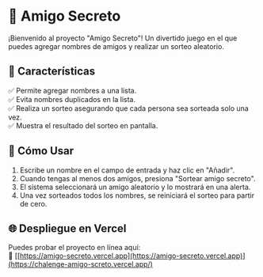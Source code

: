 # 🎁 Amigo Secreto

¡Bienvenido al proyecto "Amigo Secreto"! Un divertido juego en el que puedes agregar nombres de amigos y realizar un sorteo aleatorio.

## 📌 Características
✅ Permite agregar nombres a una lista.  
✅ Evita nombres duplicados en la lista.  
✅ Realiza un sorteo asegurando que cada persona sea sorteada solo una vez.  
✅ Muestra el resultado del sorteo en pantalla.  

## 🚀 Cómo Usar
1. Escribe un nombre en el campo de entrada y haz clic en "Añadir".
2. Cuando tengas al menos dos amigos, presiona "Sortear amigo secreto".
3. El sistema seleccionará un amigo aleatorio y lo mostrará en una alerta.
4. Una vez sorteados todos los nombres, se reiniciará el sorteo para partir de cero.


## 🌐 Despliegue en Vercel
Puedes probar el proyecto en línea aquí:  
🔗 [[https://amigo-secreto.vercel.app](https://amigo-secreto.vercel.app)](https://chalenge-amigo-screto.vercel.app/)



